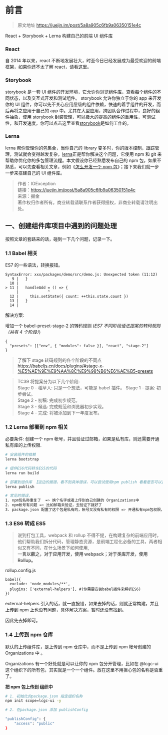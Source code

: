 # 前言

> 原文地址 https://juejin.im/post/5a8a905c6fb9a06350151e4c

React + Storybook + Lerna 构建自己的前端 UI 组件库

### React

自 2014 年以来，react 不断地发展壮大，时至今日已经发展成为最受欢迎的前端框架，如果你还不太了解 react，请看[这里](https://github.com/facebook/react)。

### Storybook

storybook 是一套 UI 组件的开发环境，它允许你浏览组件库，查看每个组件的不同状态，以及交互式开发和测试组件。
storybook 允许你独立于你的 app 来开发你的 UI 组件，你可以先不关心应用层级的组件依赖，快速的着手组件的开发，而后再将之应用于自己的 app 中。尤其在大型应用，跨团队合作过程中，良好的组件抽象，使用 storybook 封装管理，可以极大的提高的组件的重用性，可测试性，和开发速度。你可以点击这里查看[storybook](https://storybook.js.org/examples/)是如何工作的。

### Lerna

lerna 帮你管理你的包集合，当你自己的 library 变多时，你的版本控制，跟踪管理，测试就会变得越发复杂，[lerna](https://lernajs.io/)正是帮你解决这个问题，它使用 npm 和 git 来帮助你优化你的多包管理流程。本文假设你已经熟悉发布自己的 npm 包，如果不熟悉，可以先查看相关文章，例如《[怎么开发一个 npm 包](https://juejin.im/entry/58a3caa686b599007391dfbe)》；接下来我们就一步一步来搭建自己的 UI 组件库。

> 作者：IOException  
> 链接：https://juejin.im/post/5a8a905c6fb9a06350151e4c  
> 来源：掘金  
> 著作权归作者所有。商业转载请联系作者获得授权，非商业转载请注明出处。

## 一、创建组件库项目中遇到的问题处理

按照文章的套路来的话，碰到一下几个问题，记录一下。

### 1.1 Babel 相关

ES7 的一些语法，转换报错。

```
SyntaxError: xxx/packages/demo/src/demo.js: Unexpected token (11:12)
   9 |   }
  10 |
> 11 |   handleAdd = () => {
     |             ^
  12 |     this.setState({ count: ++this.state.count })
  13 |   }
  14 |
```

解决方案:

增加一个 babel-preset-stage-2 的转码规则 (_ES7 不同阶段语法提案的转码规则（共有 4 个阶段）_)

```
{
  "presets": [["env", { "modules": false }], "react", "stage-2"]
}
```

> 了解下 stage 转码规则的各个阶段的不同点 https://babeljs.cn/docs/plugins/#stage-x-%E5%AE%9E%E9%AA%8C%E9%98%B6%E6%AE%B5-presets

> TC39 将提案分为以下几个阶段:  
> Stage 0 - 稻草人: 只是一个想法，可能是 babel 插件。
> Stage 1 - 提案: 初步尝试。  
> Stage 2 - 初稿: 完成初步规范。  
> Stage 3 - 候选: 完成规范和浏览器初步实现。  
> Stage 4 - 完成: 将被添加到下一年度发布。

### 1.2 Lerna 部署到 npm 相关

必要条件: 创建一个 npm 帐号，并且验证过邮箱，如果是私有库，则还需要开通私有库的上传权限.

```bash
# 安装组件的依赖
lerna bootstrap

# 组件ES6代码转车ES5的代码
lerna run build

# 部署到组件库 【这边的报错，看不到具体错误，可以尝试使用npm publish 看看是否可以正常部署】
lerna publish

# 常见的错误，
1. npm包名称重复了  => 换个名字或者上传到自己创建的 Organizations中
2. npm帐号有问题 => 比如邮箱未验证，去验证下就好了
3. package.json 配置了这个包是私有的，帐号又没有私有的权限 => 开通私有npm包权限，或者去掉私有的属性
```

### 1.3 ES6 转成 ES5

> 说到打包工具，webpack 和 rollup 不得不提，在构建复杂的前端应用时，他们帮助我们拆分代码，管理静态资源，是前端工程化必备的工具，两者相似又有不同，在什么场景下如何使用,  
> **一言以蔽之，对于应用开发，使用 webpack；对于类库开发，使用 Rollup。**

rollup.config.js

```
babel({
  exclude: 'node_modules/**',
  plugins: ['external-helpers'], #(你需要安装babel插件来解析ES6)
})
```

external-helpers 引入的话，就一直报错，如果去掉的话，则就正常构建，并且上传到 npm 上也没有问题，具体解决方案，暂时还没有找到。

因此先去掉即可。

### 1.4 上传到 npm 仓库

默认的上传组件库，是上传到 npm 仓库中，而不是上传到 npm 帐号创建的 Organizations 中 。

Organizations 有一个好处就是可以让你的 npm 包分开管理，比如在 @lcgc-ui 这个组织下的所有包，其实就是一个一个组件。放在这里不用担心包的名称是否重了。

**把 npm 包上传到 组织中**

```bash
# 1. 初始化的package.json 指定组织名称
npm init scope=lcgc-ui -y

# 2. 在package.json 添加 publishConfig

"publishConfig": {
    "access": "public"
}
```
